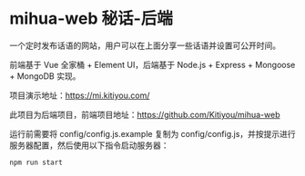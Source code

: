 # mihua-web 秘话-后端

一个定时发布话语的网站，用户可以在上面分享一些话语并设置可公开时间。

前端基于 Vue 全家桶 + Element UI，后端基于 Node.js + Express + Mongoose + MongoDB 实现。

项目演示地址：https://mi.kitiyou.com/

此项目为后端项目，前端项目地址：https://github.com/Kitiyou/mihua-web

运行前需要将 config/config.js.example 复制为 config/config.js，并按提示进行服务器配置，然后使用以下指令启动服务器：

```
npm run start
```